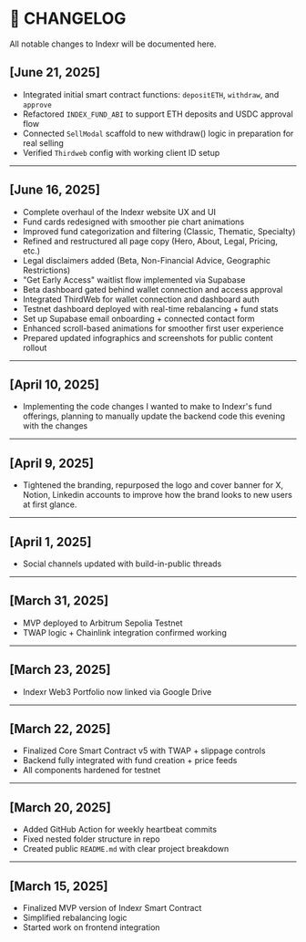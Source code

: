 # 📜 CHANGELOG

All notable changes to Indexr will be documented here.

## [June 21, 2025]
- Integrated initial smart contract functions: `depositETH`, `withdraw`, and `approve`
- Refactored `INDEX_FUND_ABI` to support ETH deposits and USDC approval flow
- Connected `SellModal` scaffold to new withdraw() logic in preparation for real selling
- Verified `Thirdweb` config with working client ID setup

---

## [June 16, 2025]
- Complete overhaul of the Indexr website UX and UI
- Fund cards redesigned with smoother pie chart animations
- Improved fund categorization and filtering (Classic, Thematic, Specialty)
- Refined and restructured all page copy (Hero, About, Legal, Pricing, etc.)
- Legal disclaimers added (Beta, Non-Financial Advice, Geographic Restrictions)
- "Get Early Access" waitlist flow implemented via Supabase
- Beta dashboard gated behind wallet connection and access approval
- Integrated ThirdWeb for wallet connection and dashboard auth
- Testnet dashboard deployed with real-time rebalancing + fund stats
- Set up Supabase email onboarding + connected contact form
- Enhanced scroll-based animations for smoother first user experience
- Prepared updated infographics and screenshots for public content rollout

---

## [April 10, 2025]
- Implementing the code changes I wanted to make to Indexr's fund offerings, planning to manually update the backend code this evening with the changes

---

## [April 9, 2025]
- Tightened the branding, repurposed the logo and cover banner for X, Notion, Linkedin accounts to improve how the brand looks to new users at first glance.

---

## [April 1, 2025]
- Social channels updated with build-in-public threads

---

## [March 31, 2025]
- MVP deployed to Arbitrum Sepolia Testnet
- TWAP logic + Chainlink integration confirmed working

---

## [March 23, 2025]
- Indexr Web3 Portfolio now linked via Google Drive

---

## [March 22, 2025]
- Finalized Core Smart Contract v5 with TWAP + slippage controls
- Backend fully integrated with fund creation + price feeds
- All components hardened for testnet

---

## [March 20, 2025]
- Added GitHub Action for weekly heartbeat commits
- Fixed nested folder structure in repo
- Created public `README.md` with clear project breakdown

---

## [March 15, 2025]
- Finalized MVP version of Indexr Smart Contract
- Simplified rebalancing logic
- Started work on frontend integration
